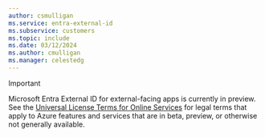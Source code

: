 ```yaml
---
author: csmulligan
ms.service: entra-external-id
ms.subservice: customers
ms.topic: include
ms.date: 03/12/2024
ms.author: cmulligan
ms.manager: celestedg
---
```

> [!IMPORTANT]
> Microsoft Entra External ID for external-facing apps is currently in preview. See the [Universal License Terms for Online Services](https://www.microsoft.com/licensing/terms/product/ForOnlineServices/all) for legal terms that apply to Azure features and services that are in beta, preview, or otherwise not generally available.
